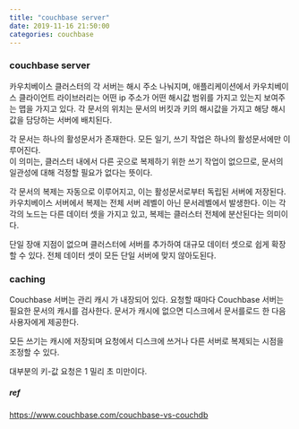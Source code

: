```yaml
---
title: "couchbase server"
date: 2019-11-16 21:50:00
categories: couchbase
---
```


### couchbase server 

카우치베이스 클러스터의 각 서버는 해시 주소 나눠지며, 애플리케이션에서 카우치베이스 클라이언트 라이브러리는 어떤 ip 주소가 어떤 해시값 범위를 가지고 있는지 보여주는 맵을 가지고 있다.
각 문서의 위치는 문서의 버킷과 키의 해시값을 가지고 해당 해시값을 담당하는 서버에 배치된다.  

각 문서는 하나의 활성문서가 존재한다. 모든 일기, 쓰기 작업은 하나의 활성문서에만 이루어진다.  
이 의미는, 클러스터 내에서 다른 곳으로 복제하기 위한 쓰기 작업이 없으므로, 문서의 일관성에 대해 걱정할 필요가 없다는 뜻이다.  

각 문서의 복제는 자동으로 이루어지고, 이는 활성문서로부터 독립된 서버에 저장된다. 카우치베이스 서버에서 복제는 전체 서버 레벨이 아닌 문서레벨에서 발생한다. 이는 각각의 노드는 다른 데이터 셋을 가지고 있고, 복제는 클러스터 전체에 분산된다는 의미이다.  

단일 장애 지점이 없으며 클러스터에 서버를 추가하여 대규모 데이터 셋으로 쉽게 확장 할 수 있다. 전체 데이터 셋이 모든 단일 서버에 맞지 않아도된다.



### caching

Couchbase 서버는 관리 캐시 가 내장되어 있다. 요청할 때마다 Couchbase 서버는 필요한 문서의 캐시를 검사한다. 문서가 캐시에 없으면 디스크에서 문서를로드 한 다음 사용자에게 제공한다.  

모든 쓰기는 캐시에 저장되며 요청에서 디스크에 쓰거나 다른 서버로 복제되는 시점을 조정할 수 있다.  

대부분의 키-값 요청은 1 밀리 초 미만이다.



##### ref
https://www.couchbase.com/couchbase-vs-couchdb
